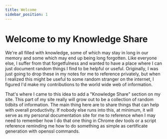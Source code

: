 ```yaml
---
title: Welcome
sidebar_position: 1
---
```


# Welcome to my Knowledge Share

We're all filled with knowledge, some of which may stay in long in our memory and some which may end up being long forgotten. Like everyone else, I suffer from that forgetfulness and wanted to have a place where I can just document random things I find to be helpful or useful. Originally, I was just going to drop these in my notes for me to reference privately, but when I realized this might be useful to some random stranger on the internet, I figured I'd make my contributions to the world wide web of information.

That's where I came to this idea to add a "Knowledge Share" section on my site. This part of my site really will grow out to be a collection of random tidbits of information. The main thing here are to share things that can help with overall productivity. If nobody else runs into this, at minimum, it will serve as my personal documentation site for me to reference when I may need to remember how I do that one thing in Chrome dev tools or a script reference reminding me how to do something as simple as certificate generation with openssl commands.